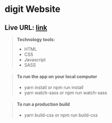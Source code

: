 # digit Website

## Live URL: [link](https://google.com)

> **Technology tools:**
>
> - HTML
> - CSS
> - Javascript
> - SASS

> #### To run the app on your local computer
>
> - yarn install or npm run install
> - yarn watch-sass or npm run watch-sass

> #### To run a production build
>
> - yarn build-css or npm run build-css
